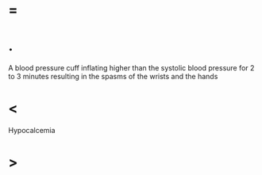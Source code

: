 # =

# .

A blood pressure cuff inflating higher than the systolic blood pressure for 2 to 3 minutes resulting in the spasms of the wrists and the hands

# <

Hypocalcemia

# >
